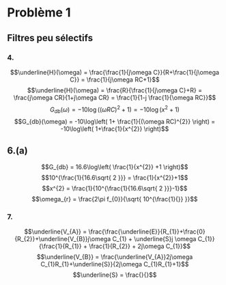 # Problème 1
## Filtres peu sélectifs
### 4.
$$\underline{H}(\omega) = \frac{\frac{1}{j\omega C}}{R+\frac{1}{j\omega C}} = \frac{1}{j\omega RC+1}$$
$$\underline{H}(\omega) = \frac{R}{\frac{1}{j\omega C}+R} = \frac{j\omega CR}{1+j\omega CR} = \frac{1}{1-j \frac{1}{\omega RC}}$$
$$G_{db}(\omega) = -10\log((\omega RC )^{2}+ 1) = -10\log(x^{2}+1)$$
$$G_{db}(\omega) = -10\log\left( 1+ \frac{1}{(\omega RC)^{2}} \right) = -10\log\left( 1+\frac{1}{x^{2}} \right)$$

## 6.(a)
$$G_{db} = 16.6\log\left( \frac{1}{x^{2}} +1 \right)$$
$$10^{\frac{1}{16.6\sqrt{ 2 }}} = \frac{1}{x^{2}}+1$$
$$x^{2} = \frac{1}{10^{\frac{1}{16.6\sqrt{ 2 }}}-1}$$
$$\omega_{r} = \frac{2\pi f_{0}}{\sqrt{ 10^{\frac{1}{}} }}$$

### 7. 
$$\underline{V_{A}} = \frac{\frac{\underline{E}}{R_{1}}+\frac{0}{R_{2}}+\underline{V_{B}}j\omega C_{1} + \underline{S}j \omega C_{1}}{\frac{1}{R_{1}} + \frac{1}{R_{2}} + 2j\omega C_{1}}$$
$$\underline{V_{B}} = \frac{\underline{V_{A}}2j\omega C_{1}R_{1}+\underline{S}}{2j\omega C_{1}R_{1}+1}$$
$$\underline{S} = \frac{}{}$$